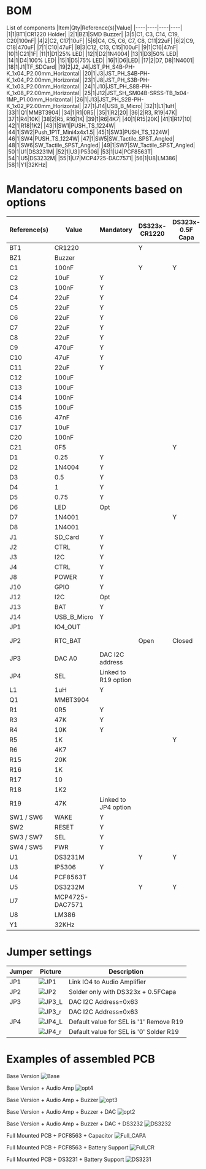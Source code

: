 # BOM #
List of components
|Item|Qty|Reference(s)|Value|
|----|----|----|----|
|1|1|BT1|CR1220 Holder|
|2|1|BZ1|SMD Buzzer|
|3|5|C1, C3, C14, C19, C20|100nF|
|4|2|C2, C17|10uF|
|5|6|C4, C5, C6, C7, C8, C11|22uF|
|6|2|C9, C18|470uF|
|7|1|C10|47uF|
|8|3|C12, C13, C15|100uF|
|9|1|C16|47nF|
|10|1|C21|1F|
|11|1|D1|25% LED|
|12|1|D2|1N4004|
|13|1|D3|50% LED|
|14|1|D4|100% LED|
|15|1|D5|75% LED|
|16|1|D6|LED|
|17|2|D7, D8|1N4001|
|18|1|J1|TF_SDCard|
|19|2|J2, J4|JST_PH_S4B-PH-K_1x04_P2.00mm_Horizontal|
|20|1|J3|JST_PH_S4B-PH-K_1x04_P2.00mm_Horizontal|
|23|1|J8|JST_PH_S3B-PH-K_1x03_P2.00mm_Horizontal|
|24|1|J10|JST_PH_S8B-PH-K_1x08_P2.00mm_Horizontal|
|25|1|J12|JST_SH_SM04B-SRSS-TB_1x04-1MP_P1.00mm_Horizontal|
|26|1|J13|JST_PH_S2B-PH-K_1x02_P2.00mm_Horizontal|
|27|1|J14|USB_B_Micro|
|32|1|L1|1uH|
|33|1|Q1|MMBT3904|
|34|1|R1|0R5|
|35|1|R2|20|
|36|2|R3, R19|47K|
|37|1|R4|10K|
|38|2|R5, R16|1K|
|39|1|R6|4K7|
|40|1|R15|20K|
|41|1|R17|10|
|42|1|R18|1K2|
|43|1|SW1|PUSH_TS_1224W|
|44|1|SW2|Push_1P1T_Mini4x4x1.5|
|45|1|SW3|PUSH_TS_1224W|
|46|1|SW4|PUSH_TS_1224W|
|47|1|SW5|SW_Tactile_SPST_Angled|
|48|1|SW6|SW_Tactile_SPST_Angled|
|49|1|SW7|SW_Tactile_SPST_Angled|
|50|1|U1|DS3231M|
|52|1|U3|IP5306|
|53|1|U4|PCF8563T|
|54|1|U5|DS3232M|
|55|1|U7|MCP4725-DAC7571|
|56|1|U8|LM386|
|58|1|Y1|32KHz|


# Mandatoru components based on options
|Reference(s)|Value|Mandatory|DS323x-CR1220|DS323x-0.5F Capa|PCF8563 CR1220|PCF8563 0.5F Capa|Buzzer|Audio Amplifier|MCP4725DAC|
|----|----|----|----|----|----|----|----|----|----|
|BT1|CR1220||Y||Y|||||
|BZ1|Buzzer||||||Y|||
|C1|100nF||Y|Y||||||
|C2|10uF|Y||||||||
|C3|100nF|Y||||||||
|C4|22uF|Y||||||||
|C5|22uF|Y||||||||
|C6|22uF|Y||||||||
|C7|22uF|Y||||||||
|C8|22uF|Y||||||||
|C9|470uF|Y||||||||
|C10|47uF|Y||||||||
|C11|22uF|Y||||||||
|C12|100uF|||||||Y||
|C13|100uF|||||||Y||
|C14|100nF||||||||Y|
|C15|100uF||||||||Y|
|C16|47nF|||||||Y||
|C17|10uF|||||||Y||
|C20|100nF||||Y|Y||||
|C21|0F5|||Y||Y||||
|D1|0.25|Y||||||||
|D2|1N4004|Y||||||||
|D3|0.5|Y||||||||
|D4|1|Y||||||||
|D5|0.75|Y||||||||
|D6|LED|Opt||||||||
|D7|1N4001|||Y|Y|Y||||
|D8|1N4001||||Y|||||
|J1|SD_Card|Y||||||||
|J2|CTRL|Y||||||||
|J3|I2C|Y||||||||
|J4|CTRL|Y||||||||
|J8|POWER|Y||||||||
|J10|GPIO|Y||||||||
|J12|I2C|Opt||||||||
|J13|BAT|Y||||||||
|J14|USB_B_Micro|Y||||||||
|JP1|IO4_OUT|||||||Closed|Open|
|JP2|RTC_BAT||Open|Closed|Open|Open|Don't Care|Don't Care|Don't Care|
|JP3|DAC A0|DAC I2C address||||||||
|JP4|SEL|Linked to R19 option||||||||
|L1|1uH|Y||||||||
|Q1|MMBT3904||||||Y|||
|R1|0R5|Y||||||||
|R3|47K|Y||||||||
|R4|10K|Y||||||||
|R5|1K|||Y||Y||||
|R6|4K7||||||Y|||
|R15|20K|||||||Y||
|R16|1K|||||||Y||
|R17|10|||||||Y||
|R18|1K2|||||||Y||
|R19|47K|Linked to JP4 option||||||||
|SW1 / SW6|WAKE|Y||||||||
|SW2|RESET|Y||||||||
|SW3 / SW7|SEL|Y||||||||
|SW4 / SW5|PWR|Y||||||||
|U1|DS3231M||Y|Y||||||
|U3|IP5306|Y||||||||
|U4|PCF8563T||||Y|Y||||
|U5|DS3232M||Y|Y||||||
|U7|MCP4725-DAC7571||||||||Y|
|U8|LM386|||||||Y||
|Y1|32KHz||||Y|Y||||

# Jumper settings
| Jumper | Picture | Description | 
| ---- | ---- | ---- | 
| JP1 | ![JP1](https://user-images.githubusercontent.com/84618082/219957034-e954d172-2c32-4da3-90e9-747deb850008.jpg) | Link IO4 to Audio Amplifier | 
| JP2 | ![JP2](https://user-images.githubusercontent.com/84618082/219957057-29de11a6-ca3f-49e8-b91a-95704823dae4.jpg) | Solder only with DS323x + 0.5FCapa | 
| JP3 | ![JP3_L](https://user-images.githubusercontent.com/84618082/219957524-68242c41-43bf-4867-a656-01750658b648.jpg) | DAC I2C Address=0x63 | 
|  | ![JP3_r](https://user-images.githubusercontent.com/84618082/219957528-86750cc2-f627-4cf7-b462-981b1e056b1f.jpg) | DAC I2C Address=0x63 | 
| JP4 | ![JP4_L](https://user-images.githubusercontent.com/84618082/219957555-0f2b647f-db7c-478f-b3c7-9370388bec7d.jpg) | Default value for SEL is '1' Remove R19 | 
|  | ![JP4_r](https://user-images.githubusercontent.com/84618082/219957559-eb3f1c6d-e0d2-4e53-b751-87656cb2cd59.jpg) | Default value for SEL is '0' Solder R19 | 


# Examples of assembled PCB #
Base Version
![Base](https://user-images.githubusercontent.com/84618082/219873674-359837d6-7c5d-49a2-88f0-c229368e3fdf.png)

Base Version + Audio Amp
![opt4](https://user-images.githubusercontent.com/84618082/219873691-34a80357-db52-4684-95ce-8fa7a2eea096.png)

Base Version + Audio Amp + Buzzer
![opt3](https://user-images.githubusercontent.com/84618082/219873715-bb43910a-4eca-4673-b687-e6cd12b8cba9.png)

Base Version + Audio Amp + Buzzer + DAC
![opt2](https://user-images.githubusercontent.com/84618082/219873738-7ec366cf-68ae-4a44-8095-6e63e4763134.png)

Base Version + Audio Amp + Buzzer + DAC + DS3232
![DS3232](https://user-images.githubusercontent.com/84618082/219873760-c614199b-b6fb-43c9-a8ec-c2cd76a44178.png)

Full Mounted PCB  + PCF8563 + Capacitor
![Full_CAPA](https://user-images.githubusercontent.com/84618082/219873795-992b8f21-4fec-46de-8510-d7ee792509d8.png)

Full Mounted PCB  + PCF8563 + Battery Support
![Full_CR](https://user-images.githubusercontent.com/84618082/219873621-798adab5-4a83-448e-85c2-c95bc60a61b0.png)

Full Mounted PCB  + DS3231 + Battery Support
![DS3231](https://user-images.githubusercontent.com/84618082/219873642-e8f2b819-b7f2-4c7e-82d2-90595061a8c2.png)

